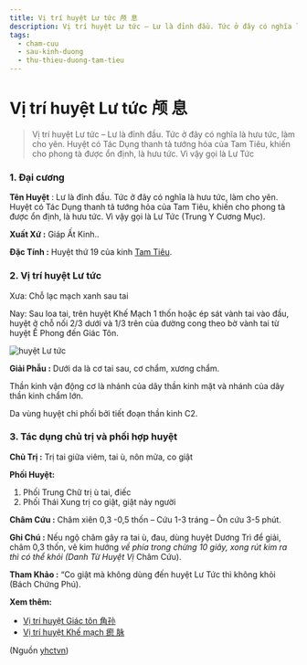 ```yaml
---
title: Vị trí huyệt Lư tức 颅 息
description: Vị trí huyệt Lư tức – Lư là đỉnh đầu. Tức ở đây có nghĩa là hưu tức, làm cho yên. Huyệt có Tác Dụng thanh tả tướng hỏa của Tam Tiêu, khiến cho phong tà được ổn định, là hưu tức. Vì vậy gọi là Lư Tức 
tags:
  - cham-cuu
  - sau-kinh-duong
  - thu-thieu-duong-tam-tieu
---
```


# Vị trí huyệt Lư tức 颅 息 

> Vị trí huyệt Lư tức – Lư là đỉnh đầu. Tức ở đây có nghĩa là hưu tức, làm cho yên. Huyệt có Tác Dụng thanh tả tướng hỏa của Tam Tiêu, khiến cho phong tà được ổn định, là hưu tức. Vì vậy gọi là Lư Tức 

### 1. Đại cương

**Tên Huyệt** : Lư là đỉnh đầu. Tức ở đây có nghĩa là hưu tức, làm cho yên. Huyệt có Tác Dụng thanh tả tướng hỏa của Tam Tiêu, khiến cho phong tà được ổn định, là hưu tức. Vì vậy gọi là Lư Tức (Trung Y Cương Mục).

**Xuất Xứ :** Giáp Ất Kinh..

**Đặc Tính :** Huyệt thứ 19 của kinh [Tam Tiêu](/yhctvn/kinh-thu-thieu-duong-tam-tieu).

### 2. Vị trí huyệt Lư tức

Xưa: Chỗ lạc mạch xanh sau tai

Nay: Sau loa tai, trên huyệt Khế Mạch 1 thốn hoặc ép sát vành tai vào đầu, huyệt ở chỗ nối 2/3 dưới và 1/3 trên của đường cong theo bờ vành tai từ huyệt Ế Phong đến Giác Tôn.

![huyệt Lư tức](/imgs/yhctvn/huyet-lu-tuc-300x169.jpg)

**Giải Phẫu :** Dưới da là cơ tai sau, cơ chẩm, xương chẩm.

Thần kinh vận động cơ là nhánh của dây thần kinh mặt và nhánh của dây thần kinh chẩm lớn.

Da vùng huyệt chi phối bởi tiết đoạn thần kinh C2.

### 3. Tác dụng chủ trị và phối hợp huyệt

**Chủ Trị :** Trị tai giữa viêm, tai ù, nôn mửa, co giật

**Phối Huyệt:**

1. Phối Trung Chữ trị ù tai, điếc
2. Phối Thái Xung trị co giật, giật nảy người

**Châm Cứu :** Châm xiên 0,3 -0,5 thốn – Cứu 1-3 tráng – Ôn cứu 3-5 phút.

**Ghi Chú :** Nếu ngộ châm gây ra tai ù, đau, dùng huyệt Dương Trì để giải, châm 0,3 thốn, vê kim hướng *về phía trong chừng 10 giây, xong rút kim ra thì có thể khỏi (Danh Từ Huyệt Vị* Châm Cứu).

**Tham Khảo :** “Co giật mà không dùng đến huyệt Lư Tức thì không khỏi (Bách Chứng Phú).

**Xem thêm:**

* [Vị trí huyệt Giác tôn 角孙](/yhctvn/vi-tri-huyet-giac-ton-%e8%a7%92%e5%ad%99)
* [Vị trí huyệt Khế mạch 瘛 脉](/yhctvn/vi-tri-huyet-khe-mach-%e7%98%9b-%e8%84%89)

(Nguồn <a href="https://yhctvn.com/vi-tri-huyet-lu-tuc-颅-息/" target="_blank">yhctvn</a>)
